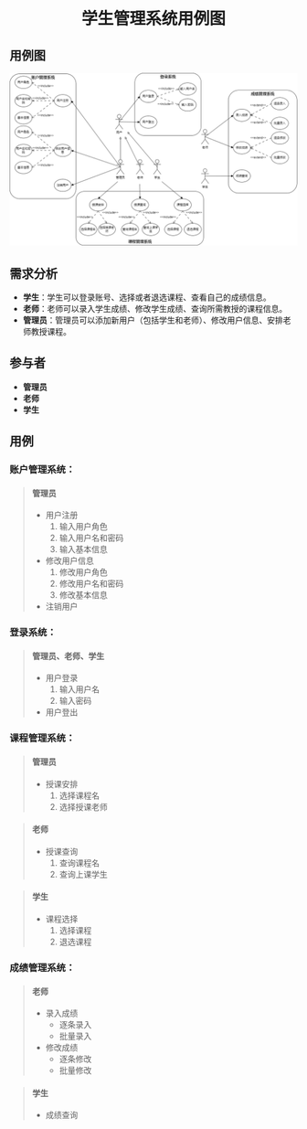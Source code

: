 # <center> 学生管理系统用例图 <center/>

## 用例图

<img src="./图片/fig4.png" width = "800" alt="图片名称"/>

## 需求分析

- __学生__：学生可以登录账号、选择或者退选课程、查看自己的成绩信息。
- __老师__：老师可以录入学生成绩、修改学生成绩、查询所需教授的课程信息。
- __管理员__：管理员可以添加新用户（包括学生和老师）、修改用户信息、安排老师教授课程。

## 参与者

- __管理员__
- __老师__
- __学生__

## 用例

### 账户管理系统：

>#### 管理员
>
>- 用户注册
>    1. 输入用户角色
>    2. 输入用户名和密码
>    3. 输入基本信息
>- 修改用户信息
>    1. 修改用户角色
>    2. 修改用户名和密码
>    3. 修改基本信息
>- 注销用户

### 登录系统：

> #### 管理员、老师、学生
>
>- 用户登录
>    1. 输入用户名
>    2. 输入密码
>- 用户登出
>
### 课程管理系统：

>#### 管理员
>
>- 授课安排
>    1. 选择课程名
>    2. 选择授课老师

>#### 老师
>
>- 授课查询
>    1. 查询课程名
>    2. 查询上课学生

>#### 学生
>
>- 课程选择
>    1. 选择课程
>    2. 退选课程

### 成绩管理系统：

>#### 老师
>
>- 录入成绩
>    - 逐条录入
>    - 批量录入
>- 修改成绩
>    - 逐条修改
>    - 批量修改

>#### 学生
>
>- 成绩查询
